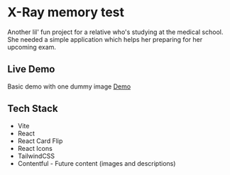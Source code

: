 # X-Ray memory test

Another lil' fun project for a relative who's studying at the medical school.
She needed a simple application which helps her preparing for her upcoming exam.

## Live Demo

Basic demo with one dummy image
[Demo](https://xray-memory-test.netlify.app)

## Tech Stack

- Vite
- React
- React Card Flip
- React Icons
- TailwindCSS
- Contentful - Future content (images and descriptions)
